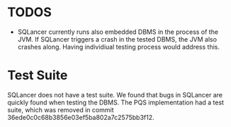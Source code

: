 

# TODOS
* SQLancer currently runs also embedded DBMS in the process of the JVM. If SQLancer triggers a crash in the tested DBMS, the JVM also crashes along. Having individiual testing process would address this.

# Test Suite

SQLancer does not have a test suite. We found that bugs in SQLancer are quickly found when testing the DBMS. The PQS implementation had a test suite, which was removed in commit 36ede0c0c68b3856e03ef5ba802a7c2575bb3f12.
